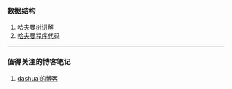 ### 数据结构
1. [哈夫曼树讲解](https://www.cnblogs.com/kubixuesheng/p/4397798.html)
2. [哈夫曼程序代码](http://www.wutianqi.com/blog/2848.html)

---
### 值得关注的博客笔记
1. [dashuai的博客](https://www.cnblogs.com/kubixuesheng/category/621042.html)